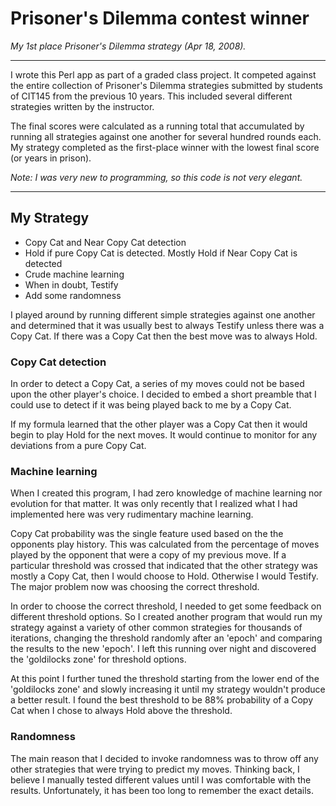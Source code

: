 # Prisoner's Dilemma contest winner
*My 1st place Prisoner's Dilemma strategy (Apr 18, 2008).*

---

I wrote this Perl app as part of a graded class project. It competed against the entire collection of Prisoner's Dilemma strategies submitted by students of CIT145 from the previous 10 years. This included several different strategies written by the instructor.

The final scores were calculated as a running total that accumulated by running all strategies against one another for several hundred rounds each. My strategy completed as the first-place winner with the lowest final score (or years in prison).

*Note: I was very new to programming, so this code is not very elegant.*

---

## My Strategy

 - Copy Cat and Near Copy Cat detection
 - Hold if pure Copy Cat is detected. Mostly Hold if Near Copy Cat is detected
 - Crude machine learning
 - When in doubt, Testify
 - Add some randomness

I played around by running different simple strategies against one another and determined that it was usually best to always Testify unless there was a Copy Cat. If there was a Copy Cat then the best move was to always Hold.

### Copy Cat detection

In order to detect a Copy Cat, a series of my moves could not be based upon the other player's choice. I decided to embed a short preamble that I could use to detect if it was being played back to me by a Copy Cat.

If my formula learned that the other player was a Copy Cat then it would begin to play Hold for the next moves. It would continue to monitor for any deviations from a pure Copy Cat.

### Machine learning

When I created this program, I had zero knowledge of machine learning nor evolution for that matter. It was only recently that I realized what I had implemented here was very rudimentary machine learning.

Copy Cat probability was the single feature used based on the the opponents play history. This was calculated from the percentage of moves played by the opponent that were a copy of my previous move. If a particular threshold was crossed that indicated that the other strategy was mostly a Copy Cat, then I would choose to Hold. Otherwise I would Testify. The major problem now was choosing the correct threshold.

In order to choose the correct threshold, I needed to get some feedback on different threshold options. So I created another program that would run my strategy against a variety of other common strategies for thousands of iterations, changing the threshold randomly after an 'epoch' and comparing the results to the new 'epoch'. I left this running over night and discovered the 'goldilocks zone' for threshold options.

At this point I further tuned the threshold starting from the lower end of the 'goldilocks zone' and slowly increasing it until my strategy wouldn't produce a better result. I found the best threshold to be 88% probability of a Copy Cat when I chose to always Hold above the threshold.

### Randomness

The main reason that I decided to invoke randomness was to throw off any other strategies that were trying to predict my moves. Thinking back, I believe I manually tested different values until I was comfortable with the results. Unfortunately, it has been too long to remember the exact details.
